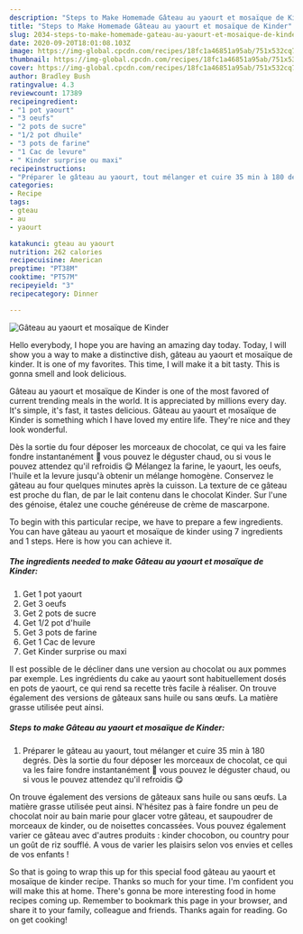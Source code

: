 ```yaml
---
description: "Steps to Make Homemade Gâteau au yaourt et mosaïque de Kinder"
title: "Steps to Make Homemade Gâteau au yaourt et mosaïque de Kinder"
slug: 2034-steps-to-make-homemade-gateau-au-yaourt-et-mosaique-de-kinder
date: 2020-09-20T18:01:08.103Z
image: https://img-global.cpcdn.com/recipes/18fc1a46851a95ab/751x532cq70/gateau-au-yaourt-et-mosaique-de-kinder-photo-principale-de-la-recette.jpg
thumbnail: https://img-global.cpcdn.com/recipes/18fc1a46851a95ab/751x532cq70/gateau-au-yaourt-et-mosaique-de-kinder-photo-principale-de-la-recette.jpg
cover: https://img-global.cpcdn.com/recipes/18fc1a46851a95ab/751x532cq70/gateau-au-yaourt-et-mosaique-de-kinder-photo-principale-de-la-recette.jpg
author: Bradley Bush
ratingvalue: 4.3
reviewcount: 17389
recipeingredient:
- "1 pot yaourt"
- "3 oeufs"
- "2 pots de sucre"
- "1/2 pot dhuile"
- "3 pots de farine"
- "1 Cac de levure"
- " Kinder surprise ou maxi"
recipeinstructions:
- "Préparer le gâteau au yaourt, tout mélanger et cuire 35 min à 180 degrés. Dès la sortie du four déposer les morceaux de chocolat, ce qui va les faire fondre instantanément 🥰 vous pouvez le déguster chaud, ou si vous le pouvez attendez qu&#39;il refroidis 😋"
categories:
- Recipe
tags:
- gteau
- au
- yaourt

katakunci: gteau au yaourt 
nutrition: 262 calories
recipecuisine: American
preptime: "PT38M"
cooktime: "PT57M"
recipeyield: "3"
recipecategory: Dinner

---
```



![Gâteau au yaourt et mosaïque de Kinder](https://img-global.cpcdn.com/recipes/18fc1a46851a95ab/751x532cq70/gateau-au-yaourt-et-mosaique-de-kinder-photo-principale-de-la-recette.jpg)

Hello everybody, I hope you are having an amazing day today. Today, I will show you a way to make a distinctive dish, gâteau au yaourt et mosaïque de kinder. It is one of my favorites. This time, I will make it a bit tasty. This is gonna smell and look delicious.

Gâteau au yaourt et mosaïque de Kinder is one of the most favored of current trending meals in the world. It is appreciated by millions every day. It's simple, it's fast, it tastes delicious. Gâteau au yaourt et mosaïque de Kinder is something which I have loved my entire life. They're nice and they look wonderful.

Dès la sortie du four déposer les morceaux de chocolat, ce qui va les faire fondre instantanément 🥰 vous pouvez le déguster chaud, ou si vous le pouvez attendez qu&#39;il refroidis 😋 Mélangez la farine, le yaourt, les oeufs, l&#39;huile et la levure jusqu&#39;à obtenir un mélange homogène. Conservez le gâteau au four quelques minutes après la cuisson. La texture de ce gâteau est proche du flan, de par le lait contenu dans le chocolat Kinder. Sur l&#39;une des génoise, étalez une couche généreuse de crème de mascarpone.


To begin with this particular recipe, we have to prepare a few ingredients. You can have gâteau au yaourt et mosaïque de kinder using 7 ingredients and 1 steps. Here is how you can achieve it.

<!--inarticleads1-->

##### The ingredients needed to make Gâteau au yaourt et mosaïque de Kinder:

1. Get 1 pot yaourt
1. Get 3 oeufs
1. Get 2 pots de sucre
1. Get 1/2 pot d&#39;huile
1. Get 3 pots de farine
1. Get 1 Cac de levure
1. Get  Kinder surprise ou maxi


Il est possible de le décliner dans une version au chocolat ou aux pommes par exemple. Les ingrédients du cake au yaourt sont habituellement dosés en pots de yaourt, ce qui rend sa recette très facile à réaliser. On trouve également des versions de gâteaux sans huile ou sans œufs. La matière grasse utilisée peut ainsi. 

<!--inarticleads2-->

##### Steps to make Gâteau au yaourt et mosaïque de Kinder:

1. Préparer le gâteau au yaourt, tout mélanger et cuire 35 min à 180 degrés. Dès la sortie du four déposer les morceaux de chocolat, ce qui va les faire fondre instantanément 🥰 vous pouvez le déguster chaud, ou si vous le pouvez attendez qu&#39;il refroidis 😋


On trouve également des versions de gâteaux sans huile ou sans œufs. La matière grasse utilisée peut ainsi. N&#39;hésitez pas à faire fondre un peu de chocolat noir au bain marie pour glacer votre gâteau, et saupoudrer de morceaux de kinder, ou de noisettes concassées. Vous pouvez également varier ce gâteau avec d&#39;autres produits : kinder chocobon, ou country pour un goût de riz soufflé. A vous de varier les plaisirs selon vos envies et celles de vos enfants ! 

So that is going to wrap this up for this special food gâteau au yaourt et mosaïque de kinder recipe. Thanks so much for your time. I'm confident you will make this at home. There's gonna be more interesting food in home recipes coming up. Remember to bookmark this page in your browser, and share it to your family, colleague and friends. Thanks again for reading. Go on get cooking!
